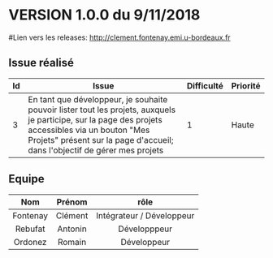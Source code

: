# VERSION 1.0.0  du 9/11/2018
#Lien vers les releases: http://clement.fontenay.emi.u-bordeaux.fr
## Issue réalisé

| Id | Issue | Difficulté | Priorité  |
|----|-------|------------|-----------|
| 3  | En tant que développeur, je souhaite pouvoir lister tout les projets, auxquels je participe, sur la page des projets accessibles via un bouton "Mes Projets" présent sur la page d'accueil; dans l'objectif de gérer mes projets  | 1 | Haute |

## Equipe

| Nom | Prénom | rôle |
|:-----:|:--------:|:------:|
| Fontenay | Clément | Intégrateur /  Développeur |
| Rebufat | Antonin | Développpeur |
| Ordonez | Romain | Développeur |